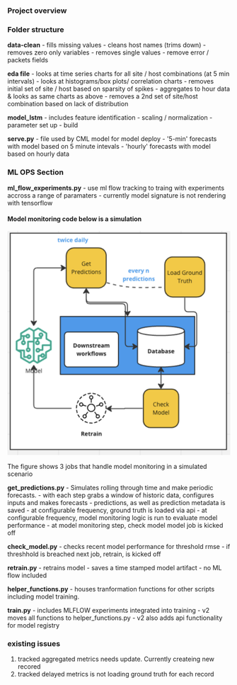 ### Project overview


### Folder structure 

**data-clean** 
    - fills missing values
    - cleans host names (trims down)
    - removes zero only variables
    - removes single values 
    - remove error / packets fields

**eda file** 
    - looks at time series charts for all site / host combinations (at 5 min intervals)
    - looks at histograms/box plots/ correlation charts
    - removes initial set of site / host based on sparsity of spikes
    - aggregates to hour data & looks as same charts as above
    - removes a 2nd set of site/host combination based on lack of distribution

**model_lstm** 
    - includes feature identification
    - scaling / normalization
    - parameter set up
    - build 
     
**serve.py**
    - file used by CML model for model deploy
    - '5-min' forecasts with model based on 5 minute intevals
    - 'hourly' forecasts with model based on hourly data

### ML OPS Section 

**ml_flow_experiments.py**
    - use ml flow tracking to traing with experiments accross a range of paramaters
    - currently model signature is not rendering with tensorflow

#### Model monitoring code below is a simulation
![Alt text](./images/mlops-architecture.png)

The figure shows 3 jobs that handle model monitoring in a simulated scenario

**get_predictions.py**
    - Simulates rolling through time and make periodic forecasts.
    - with each step grabs a window of historic data, configures inputs and makes forecasts
    - predictions, as well as prediction metadata is saved
    - at configurable frequency, ground truth is loaded via api 
    - at configurable frequency, model monitoring logic is run to evaluate model performance
    - at model monitoring step, check model model job is kicked off

**check_model.py**
    - checks recent model performance for threshold rmse
    - if threshhold is breached next job, retrain, is kicked off 

**retrain.py**
    - retrains model
    - saves a time stamped model artifact
    - no ML flow included

**helper_functions.py**
    - houses tranformation functions for other scripts including model training. 

**train.py**
    - includes MLFLOW experiments integrated into training
    - v2 moves all functions to helper_functions.py 
    - v2 also adds api functionality for model registry

### existing issues

1. tracked aggregated  metrics needs update. Currently createing new recored
2. tracked delayed metrics is not loading ground truth for each record